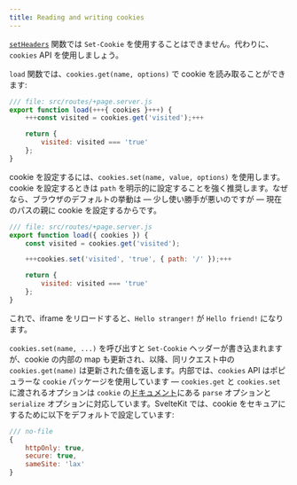 ```yaml
---
title: Reading and writing cookies
---
```


[`setHeaders`](headers) 関数では `Set-Cookie` を使用することはできません。代わりに、`cookies` API を使用しましょう。

`load` 関数では、`cookies.get(name, options)` で cookie を読み取ることができます:

```js
/// file: src/routes/+page.server.js
export function load(+++{ cookies }+++) {
	+++const visited = cookies.get('visited');+++

	return {
		visited: visited === 'true'
	};
}
```

cookie を設定するには、`cookies.set(name, value, options)` を使用します。cookie を設定するときは `path` を明示的に設定することを強く推奨します。なぜなら、ブラウザのデフォルトの挙動は — 少し使い勝手が悪いのですが — 現在のパスの親に cookie を設定するからです。

```js
/// file: src/routes/+page.server.js
export function load({ cookies }) {
	const visited = cookies.get('visited');

	+++cookies.set('visited', 'true', { path: '/' });+++

	return {
		visited: visited === 'true'
	};
}
```

これで、iframe をリロードすると、`Hello stranger!` が `Hello friend!` になります。

`cookies.set(name, ...)` を呼び出すと `Set-Cookie` ヘッダーが書き込まれますが、cookie の内部の map も更新され、以降、同リクエスト中の `cookies.get(name)` は更新された値を返します。内部では、`cookies` API はポピュラーな `cookie` パッケージを使用しています — `cookies.get` と `cookies.set` に渡されるオプションは `cookie` の[ドキュメント](https://github.com/jshttp/cookie#api)にある `parse` オプションと `serialize` オプションに対応しています。SvelteKit では、cookie をセキュアにするために以下をデフォルトで設定しています:

```js
/// no-file
{
	httpOnly: true,
	secure: true,
	sameSite: 'lax'
}
```
